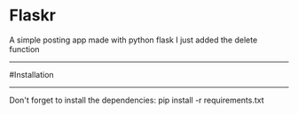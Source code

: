 # Flaskr
A simple posting app made with python flask
I just added the delete function

________________________________________
#Installation
_________________________________________
Don't forget to install the dependencies:
pip install -r requirements.txt
